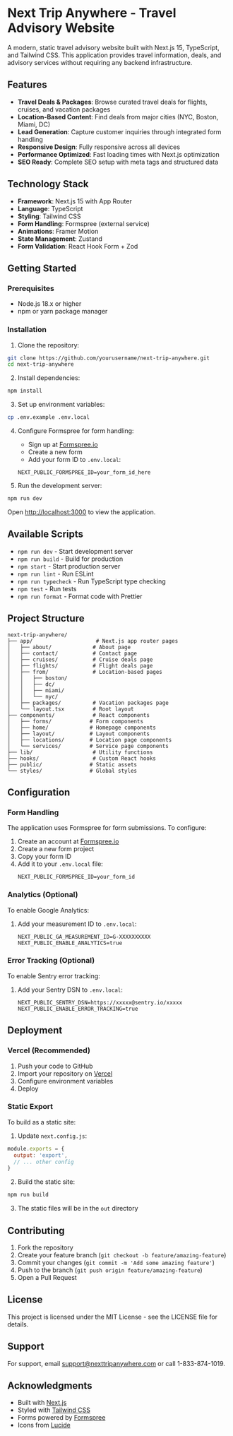 # Next Trip Anywhere - Travel Advisory Website

A modern, static travel advisory website built with Next.js 15, TypeScript, and Tailwind CSS. This application provides travel information, deals, and advisory services without requiring any backend infrastructure.

## Features

- **Travel Deals & Packages**: Browse curated travel deals for flights, cruises, and vacation packages
- **Location-Based Content**: Find deals from major cities (NYC, Boston, Miami, DC)
- **Lead Generation**: Capture customer inquiries through integrated form handling
- **Responsive Design**: Fully responsive across all devices
- **Performance Optimized**: Fast loading times with Next.js optimization
- **SEO Ready**: Complete SEO setup with meta tags and structured data

## Technology Stack

- **Framework**: Next.js 15 with App Router
- **Language**: TypeScript
- **Styling**: Tailwind CSS
- **Form Handling**: Formspree (external service)
- **Animations**: Framer Motion
- **State Management**: Zustand
- **Form Validation**: React Hook Form + Zod

## Getting Started

### Prerequisites

- Node.js 18.x or higher
- npm or yarn package manager

### Installation

1. Clone the repository:

```bash
git clone https://github.com/yourusername/next-trip-anywhere.git
cd next-trip-anywhere
```

2. Install dependencies:

```bash
npm install
```

3. Set up environment variables:

```bash
cp .env.example .env.local
```

4. Configure Formspree for form handling:
   - Sign up at [Formspree.io](https://formspree.io)
   - Create a new form
   - Add your form ID to `.env.local`:

   ```
   NEXT_PUBLIC_FORMSPREE_ID=your_form_id_here
   ```

5. Run the development server:

```bash
npm run dev
```

Open [http://localhost:3000](http://localhost:3000) to view the application.

## Available Scripts

- `npm run dev` - Start development server
- `npm run build` - Build for production
- `npm start` - Start production server
- `npm run lint` - Run ESLint
- `npm run typecheck` - Run TypeScript type checking
- `npm test` - Run tests
- `npm run format` - Format code with Prettier

## Project Structure

```
next-trip-anywhere/
├── app/                    # Next.js app router pages
│   ├── about/             # About page
│   ├── contact/           # Contact page
│   ├── cruises/           # Cruise deals page
│   ├── flights/           # Flight deals page
│   ├── from/              # Location-based pages
│   │   ├── boston/
│   │   ├── dc/
│   │   ├── miami/
│   │   └── nyc/
│   ├── packages/          # Vacation packages page
│   └── layout.tsx         # Root layout
├── components/            # React components
│   ├── forms/            # Form components
│   ├── home/             # Homepage components
│   ├── layout/           # Layout components
│   ├── locations/        # Location page components
│   └── services/         # Service page components
├── lib/                   # Utility functions
├── hooks/                 # Custom React hooks
├── public/               # Static assets
└── styles/               # Global styles
```

## Configuration

### Form Handling

The application uses Formspree for form submissions. To configure:

1. Create an account at [Formspree.io](https://formspree.io)
2. Create a new form project
3. Copy your form ID
4. Add it to your `.env.local` file:
   ```
   NEXT_PUBLIC_FORMSPREE_ID=your_form_id
   ```

### Analytics (Optional)

To enable Google Analytics:

1. Add your measurement ID to `.env.local`:
   ```
   NEXT_PUBLIC_GA_MEASUREMENT_ID=G-XXXXXXXXXX
   NEXT_PUBLIC_ENABLE_ANALYTICS=true
   ```

### Error Tracking (Optional)

To enable Sentry error tracking:

1. Add your Sentry DSN to `.env.local`:
   ```
   NEXT_PUBLIC_SENTRY_DSN=https://xxxxx@sentry.io/xxxxx
   NEXT_PUBLIC_ENABLE_ERROR_TRACKING=true
   ```

## Deployment

### Vercel (Recommended)

1. Push your code to GitHub
2. Import your repository on [Vercel](https://vercel.com)
3. Configure environment variables
4. Deploy

### Static Export

To build as a static site:

1. Update `next.config.js`:

```js
module.exports = {
  output: 'export',
  // ... other config
}
```

2. Build the static site:

```bash
npm run build
```

3. The static files will be in the `out` directory

## Contributing

1. Fork the repository
2. Create your feature branch (`git checkout -b feature/amazing-feature`)
3. Commit your changes (`git commit -m 'Add some amazing feature'`)
4. Push to the branch (`git push origin feature/amazing-feature`)
5. Open a Pull Request

## License

This project is licensed under the MIT License - see the LICENSE file for details.

## Support

For support, email support@nexttripanywhere.com or call 1-833-874-1019.

## Acknowledgments

- Built with [Next.js](https://nextjs.org/)
- Styled with [Tailwind CSS](https://tailwindcss.com/)
- Forms powered by [Formspree](https://formspree.io/)
- Icons from [Lucide](https://lucide.dev/)
